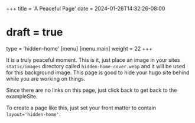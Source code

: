 +++
title = 'A Peaceful Page'
date = 2024-01-26T14:32:26-08:00
# draft = true
type = 'hidden-home'
[menu]
 [menu.main]
  weight = 22
+++

It is a truly peaceful moment. This is it, just place an image in your sites `static/images` directory called `hidden-home-cover.webp` and it will be used for this background image. This page is good to hide your hugo site behind while you are working on things.  

Since there are no links on this page, just click back to get back to the exampleSite.  

To create a page like this, just set your front matter to contain `layout='hidden-home'`.
